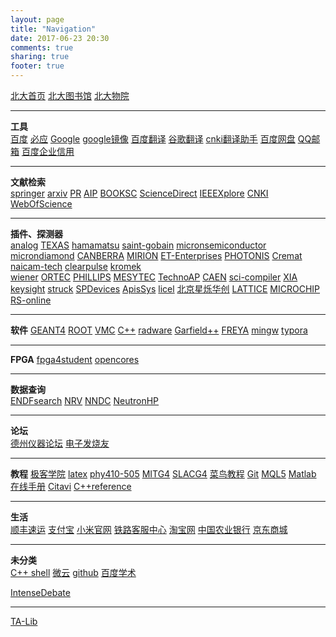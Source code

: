 ```yaml
---
layout: page
title: "Navigation"
date: 2017-06-23 20:30
comments: true
sharing: true
footer: true
---
```


<!-- index.md --- 
;; 
;; Description: 
;; Author: Hongyi Wu(吴鸿毅)
;; Email: wuhongyi@qq.com 
;; Created: 五 6月 23 20:30:32 2017 (+0800)
;; Last-Updated: 二 3月  6 22:23:33 2018 (+0800)
;;           By: Hongyi Wu(吴鸿毅)
;;     Update #: 25
;; URL: http://wuhongyi.cn -->


[北大首页](http://www.pku.edu.cn/)   [北大图书馆](http://www.lib.pku.edu.cn/portal/)   [北大物院](http://www.phy.pku.edu.cn/)

----

**工具**  
[百度](https://www.baidu.com/)  [必应](http://global.bing.com/)  [Google](http://www.google.com/)  [google镜像](http://dir.scmor.com/google/)  [百度翻译](http://fanyi.baidu.com/)  [谷歌翻译](http://translate.google.cn/)  [cnki翻译助手](http://dict.cnki.net/)  [百度网盘](http://pan.baidu.com/)  [QQ邮箱](http://mail.qq.com/)  [百度企业信用](http://xin.baidu.com/)

----

**文献检索**  
[springer](http://link.springer.com/)  [arxiv](http://arxiv.org/)  [PR](http://journals.aps.org/)  [AIP](http://aip.scitation.org/)  [BOOKSC](http://zh.booksc.org/)  [ScienceDirect](http://www.sciencedirect.com/)  [IEEEXplore](http://ieeexplore.ieee.org/)  [CNKI](http://www.cnki.net/)  [WebOfScience](http://apps.webofknowledge.com/)  

----

**插件、探测器**  
[analog](http://www.analog.com/cn/index.html)  [TEXAS](http://www.ti.com.cn/)   [hamamatsu](http://www.hamamatsu.com/us/en/index.html)  [saint-gobain](http://www.crystals.saint-gobain.com/)  [micronsemiconductor](http://www.micronsemiconductor.co.uk/)  [microndiamond](http://www.microndiamond.co.uk/)  [CANBERRA](http://www.canberra.com/) [MIRION](https://www.mirion.com/)  [ET-Enterprises](http://www.et-enterprises.com/)  [PHOTONIS](http://www.photonis.com/)  [Cremat](http://www.cremat.com/)   [naicam-tech](http://www.naicam-tech.com/en/)   [clearpulse](http://www.clearpulse.co.jp/index.html)   [kromek](http://www.kromek.com/index.php)  
[wiener](http://www.wiener-d.com/)   [ORTEC](http://www.ortec-online.com/)  [PHILLIPS](http://www.phillipsscientific.com/)  [MESYTEC](http://www.mesytec.com/)  [TechnoAP](http://www.techno-ap.com/)  [CAEN](http://www.caen.it/) [sci-compiler](http://www.sci-compiler.com/) [XIA](http://www.xia.com/)   
[keysight](https://www.keysight.com/)   [struck](http://www.struck.de/)  [SPDevices](https://spdevices.com/)   [ApisSys](http://www.apissys.com/)  [licel](http://licel.com/)  [北京星烁华创](http://www.fcctec.com/)   [LATTICE](http://www.latticesemi.com/)   [MICROCHIP](http://www.microchip.com/)
[RS-online](http://china.rs-online.com/web/)   

----

**软件**
[GEANT4](http://geant4.cern.ch/)  [ROOT](http://root.cern.ch/drupal/)  [VMC](https://root.cern.ch/vmc)  [C++](http://www.cplusplus.com/)  [radware](http://radware.phy.ornl.gov/)  [Garfield++](http://garfieldpp.web.cern.ch/garfieldpp/)  [FREYA](https://nuclear.llnl.gov/simulation/)  [mingw](http://www.mingw.org/)  [typora](https://www.typora.io/)

----

**FPGA**
[fpga4student](http://www.fpga4student.com/)   [opencores](https://opencores.org/)

----

**数据查询**  
[ENDFsearch](http://www.oecd-nea.org/janisweb/search/endf)  [NRV](http://nrv.jinr.ru/nrv/)  [NNDC](http://www.nndc.bnl.gov/)  [NeutronHP](https://www-nds.iaea.org/geant4/)  

----

**论坛**  
[德州仪器论坛](http://www.deyisupport.com/)  [电子发烧友](http://www.elecfans.com/)  

----

**教程**
[极客学院](http://www.jikexueyuan.com/)  [latex](http://www.latextemplates.com/)  [phy410-505](http://www.physics.buffalo.edu/phy410-505/contents/index.html)  [MITG4](http://geant4.slac.stanford.edu/MIT2015/MIT2015_Agenda.html)  [SLACG4](http://geant4.slac.stanford.edu/SLACTutorial14/Agenda.html)  [菜鸟教程](http://www.runoob.com/)  [Git](http://git-scm.com/book/zh/v2)  [MQL5](https://www.mql5.com/zh/docs)  [Matlab](http://cn.mathworks.com/help/index.html)  [在线手册](http://shouce.jb51.net/)  [Citavi](http://www.citavi.com/sub/manual5/en/index.html)  [C++reference](http://naipc.uchicago.edu/2015/ref/cppreference/en/cpp.html)

----

**生活**  
[顺丰速运](http://www.sf-express.com/)  [支付宝](http://www.alipay.com/)  [小米官网](http://www.xiaomi.com/)  [铁路客服中心](http://www.12306.cn/mormhweb/)  [淘宝网](http://www.taobao.com/)  [中国农业银行](http://www.abchina.com/)  [京东商城](http://www.jd.com/)  

----

**未分类**  
[C++ shell](http://cpp.sh/)  [微云](http://www.weiyun.com/)  [github](https://github.com/)  [百度学术](http://xueshu.baidu.com/)  

[IntenseDebate](https://intensedebate.com/)

----

[TA-Lib](http://www.ta-lib.org/)


<!-- index.md ends here -->
